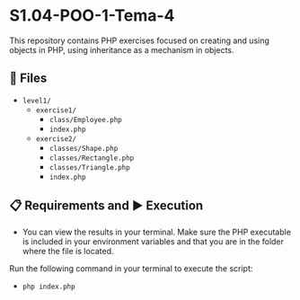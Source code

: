 # S1.04-POO-1-Tema-4

This repository contains PHP exercises focused on creating and using objects in PHP, using inheritance as a mechanism in objects.

## 📁 Files

- `level1/`
  - `exercise1/`
    - `class/Employee.php`
    - `index.php`
  - `exercise2/`
    - `classes/Shape.php`
    - `classes/Rectangle.php`
    - `classes/Triangle.php`
    - `index.php`

## 📋 Requirements and ▶️ Execution

- You can view the results in your terminal. Make sure the PHP executable is included in your environment variables and that you are in the folder where the file is located.

Run the following command in your terminal to execute the script:

- `php index.php`
